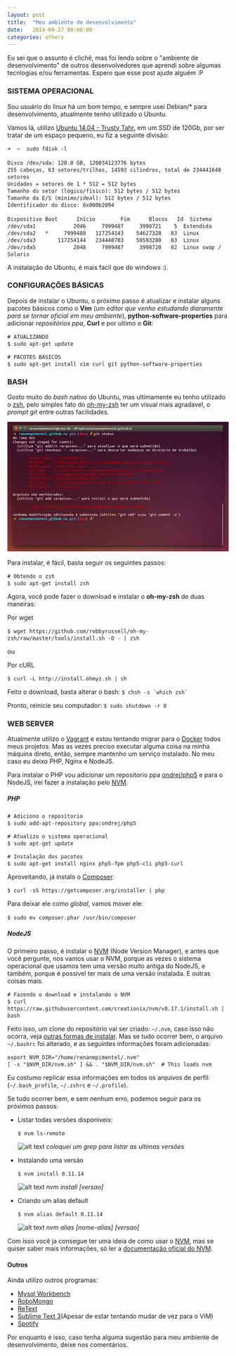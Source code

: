 ```yaml
---
layout: post
title:  "Meu ambiente de desenvolvimento"
date:   2014-09-27 00:00:00
categories: others
---
```


Eu sei que o assunto é clichê, mas foi lendo sobre o "ambiente de desenvolvimento" de outros desenvolvedores que aprendi sobre algumas tecnlogias e/ou ferramentas. Espero que esse post ajude alguém :P


### SISTEMA OPERACIONAL

Sou usuário do linux há um bom tempo, e sempre usei Debian/* para desenvolvimento, atualmente tenho utilizado o Ubuntu.

Vamos lá, utilizo [Ubuntu 14.04 - Trusty Tahr.] em um SSD de 120Gb, por ser tratar de um espaço pequeno, eu fiz a seguinte divisão: 

```
➜  ~  sudo fdisk -l

Disco /dev/sda: 120.0 GB, 120034123776 bytes
255 cabeças, 63 setores/trilhas, 14593 cilindros, total de 234441648 setores
Unidades = setores de 1 * 512 = 512 bytes
Tamanho do setor (lógico/físico): 512 bytes / 512 bytes
Tamanho da E/S (mínimo/ideal): 512 bytes / 512 bytes
Identificador do disco: 0x000b2094

Dispositivo Boot      Início        Fim      Blocos   Id  Sistema
/dev/sda1            2046     7999487     3998721    5  Estendida
/dev/sda2   *     7999488   117254143    54627328   83  Linux
/dev/sda3       117254144   234440703    58593280   83  Linux
/dev/sda5            2048     7999487     3998720   82  Linux swap / Solaris
```

A instalação do Ubuntu, é mais facil que do windows :).


### CONFIGURAÇÕES BÁSICAS

Depois de instalar o Ubuntu, o próximo passo é atualizar e instalar alguns pacotes básicos como o __Vim__ (_um editor que venho estudando diaramente para se tornar oficial em meu ambiente_), __python-software-properties__ para adicionar _repositórios ppa_, __Curl__ e por ultimo o __Git__:


```
# ATUALIZANDO
$ sudo apt-get update
```

```
# PACOTES BÁSICOS
$ sudo apt-get install vim curl git python-software-properties
```


### BASH
Gosto muito do _bash_ nativo do Ubuntu, mas ultimamente eu tenho utilizado o [zsh], pelo simples fato do [oh-my-zsh] ter um visual mais agradavel, o _prompt git_ entre outras facilidades.

![alt text](/assets/images/post-005/oh-my-zsh.png "")

Para instalar, é fácil, basta seguir os seguintes passos:

```
# Obtendo o zsh
$ sudo apt-get install zsh
```

Agora, você pode fazer o download e instalar o __oh-my-zsh__ de duas maneiras:

Por wget

```
$ wget https://github.com/robbyrussell/oh-my-zsh/raw/master/tools/install.sh -O - | zsh
```

ou

Por cURL

```
$ curl -L http://install.ohmyz.sh | sh
```

Feito o download, basta alterar o bash: ``` $ chsh -s `which zsh` ```

Pronto, reinicie seu computador: ``` $ sudo shutdown -r 0 ```


### WEB SERVER

Atualmente utilizo o [Vagrant] e estou tentando migrar para o [Docker] todos meus projetos. Mas as vezes preciso executar alguma coisa na minha máquina direto, então, sempre mantenho um serviço instalado. No meu caso eu deixo PHP, Nginx e NodeJS.

Para instalar o PHP vou adicionar um repositorio ppa [ondrej/php5] e para o NodeJS, irei fazer a instalação pelo [NVM].

##### PHP
```
# Adiciono o repositorio
$ sudo add-apt-repository ppa:ondrej/php5
```

```
# Atualizo o sistema operacional
$ sudo apt-get update
```

```
# Instalação dos pacotes
$ sudo apt-get install nginx php5-fpm php5-cli php5-curl
```

Aproveitando, já instalo o [Composer]:

```
$ curl -sS https://getcomposer.org/installer | php
```

Para deixar ele como _global_, vamos mover ele: 

```$ sudo mv composer.phar /usr/bin/composer```

##### NodeJS

O primeiro passo, é instalar o [NVM] (Node Version Manager), e antes que você pergunte, nos vamos usar o NVM, porque as vezes o sistema operacional que usamos tem uma versão muito antiga do NodeJS, e também, porque é possivel ter mais de uma versão instalada. E outras coisas mais.

```
# Fazendo o download e instalando o NVM
$ curl https://raw.githubusercontent.com/creationix/nvm/v0.17.1/install.sh | bash 
```

Feito isso, um clone do repositório vai ser criado: ``` ~/.nvm ```, caso isso não ocorra, veja [outras formas de instalar]. Mas se tudo ocorrer bem, o arquivo ```~/.bashrc``` foi alterado, e as seguintes informações foram adicionadas:

```
export NVM_DIR="/home/renanmpimentel/.nvm"
[ -s "$NVM_DIR/nvm.sh" ] && . "$NVM_DIR/nvm.sh"  # This loads nvm
```

Eu costumo replicar essa informações em todos os arquivos de perfil: (```~/.bash_profile```, ```~/.zshrc``` e ```~/.profile```).

Se tudo ocorrer bem, e sem nenhum erro, podemos seguir para os próximos passos:

* Listar todas versões disponiveis:

    ```
    $ nvm ls-remote
    ```
    ![alt text](/assets/images/post-005/nvm_ls-remote.png "")
    _coloquei um grep para listar as ultimas versões_

* Instalando uma versão
    
    ```
    $ nvm install 0.11.14
    ```
    ![alt text](/assets/images/post-005/nvm-install.png "")
    _nvm install [versao]_

* Criando um alias default

    ```
    $ nvm alias default 0.11.14
    ```
    ![alt text](/assets/images/post-005/nvm-alias-dafault.png "")
    _nvm alias [nome-alias] [versao]_


Com isso você ja consegue ter uma ideia de como usar o [NVM], mas se quiser saber mais informações, só ler a [documentação oficial do NVM].

#### Outros

Ainda utilizo outros programas:

* [Mysql Workbench]
* [RoboMongo]
* [ReText]
* [Sublime Text 3](Apesar de estar tentando mudar de vez para o ViM)
* [Spotify]


Por enquanto é isso, caso tenha alguma sugestão para meu ambiente de desenvolvimento, deixe nos comentários.


[Ubuntu 14.04 - Trusty Tahr.]: http://releases.ubuntu.com/14.04/
[zsh]: http://www.zsh.org/
[oh-my-zsh]: https://github.com/robbyrussell/oh-my-zsh
[temas personalizados]: https://github.com/robbyrussell/oh-my-zsh/wiki/themeshttps://github.com/robbyrussell/oh-my-zsh/wiki/themes
[Vagrant]: https://www.vagrantup.com/
[Docker]: https://www.docker.com/
[ondrej/php5]: https://launchpad.net/~ondrej/+archive/php5
[NVM]: https://github.com/creationix/nvm
[Composer]: https://getcomposer.org/
[outras formas de instalar]: https://github.com/creationix/nvm#install-script
[documentação oficial do NVM]: https://github.com/creationix/nvm#usage
[Mysql Workbench]: http://www.mysql.com/products/workbench/
[RoboMongo]: http://robomongo.org/
[ReText]: http://sourceforge.net/projects/retext/
[Sublime Text 3]: http://www.sublimetext.com/3
[Spotify]: https://www.spotify.com/
